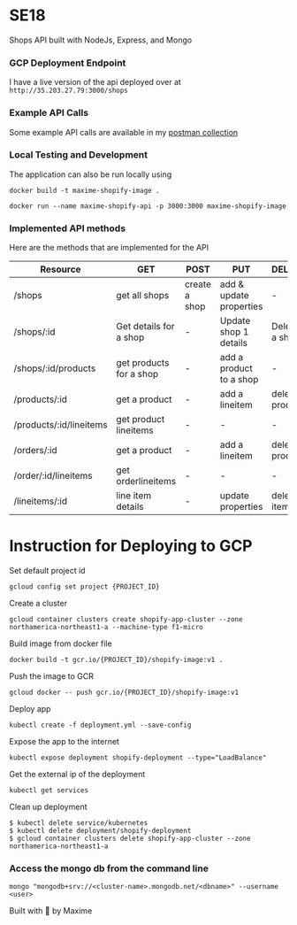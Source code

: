 # SE18
Shops API built with NodeJs, Express, and Mongo

### GCP Deployment Endpoint
I have a live version of the api deployed over at
`http://35.203.27.79:3000/shops`

### Example API Calls
Some example API calls are available in my [postman collection](https://www.getpostman.com/collections/073d6f2ca5e3c9c23d01)

### Local Testing and Development
The application can also be run locally using

```
docker build -t maxime-shopify-image .

docker run --name maxime-shopify-api -p 3000:3000 maxime-shopify-image
```

### Implemented API methods
Here are the methods that are implemented for the API

| Resource                | GET                     | POST          | PUT                     | DELETE           |
|-------------------------|-------------------------|---------------|-------------------------|------------------|
| /shops                  | get all shops           | create a shop | add & update properties | -                |
| /shops/:id              | Get details for a shop  | -             | Update shop 1 details   | Delete a shop    |
| /shops/:id/products     | get products for a shop | -             | add a product to a shop | -                |
| /products/:id           | get a product           | -             | add a lineitem          | delete a product |
| /products/:id/lineitems | get product lineitems   | -             | -                       | -                |
| /orders/:id             | get a product           | -             | add a lineitem          | delete a product |
| /order/:id/lineitems    | get orderlineitems      | -             | -                       | -                |
| /lineitems/:id          | line item details       | -             | update properties       | delete item      |


# Instruction for Deploying to GCP

Set default project id

```
gcloud config set project {PROJECT_ID}
``` 

Create a cluster

```
gcloud container clusters create shopify-app-cluster --zone northamerica-northeast1-a --machine-type f1-micro
```

Build image from docker file

```
docker build -t gcr.io/{PROJECT_ID}/shopify-image:v1 .
``` 

Push the image to GCR
```
gcloud docker -- push gcr.io/{PROJECT_ID}/shopify-image:v1
```

Deploy app
```
kubectl create -f deployment.yml --save-config
```

Expose the app to the internet

```
kubectl expose deployment shopify-deployment --type="LoadBalance"
```

Get the external ip of the deployment

```
kubectl get services
```

Clean up deployment

```
$ kubectl delete service/kubernetes
$ kubectl delete deployment/shopify-deployment
$ gcloud container clusters delete shopify-app-cluster --zone northamerica-northeast1-a
```

### Access the mongo db from the command line

`mongo "mongodb+srv://<cluster-name>.mongodb.net/<dbname>" --username <user>`

Built with :purple_heart: by Maxime
